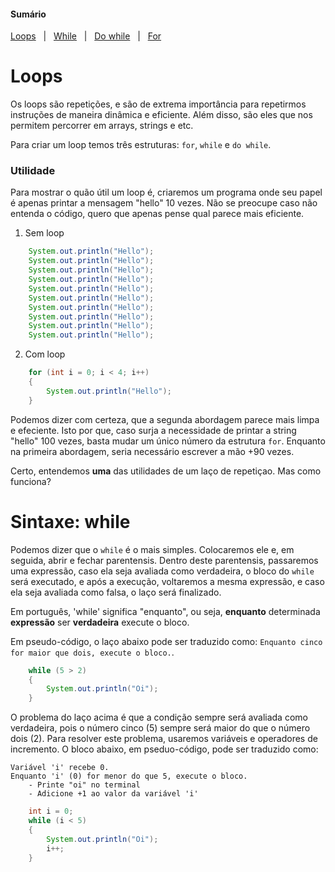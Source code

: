 #### Sumário
[Loops](https://github.com/FireguiQueen/Java/blob/main/!Explica%C3%A7%C3%B5es-java/arrays.md#criando-um-array") &nbsp; | &nbsp;
[While](https://github.com/FireguiQueen/Java/blob/main/!Explica%C3%A7%C3%B5es-java/arrays.md#arrays-multidimensionais) &nbsp; | &nbsp;
[Do while](https://github.com/FireguiQueen/Java/blob/main/!Explica%C3%A7%C3%B5es-java/arrays.md#iterando-um-array) &nbsp; | &nbsp;
[For](https://github.com/FireguiQueen/Java/blob/main/!Explica%C3%A7%C3%B5es-java/arrays.md#iterando-um-array) 

# Loops
Os loops são repetições, e são de extrema importância para repetirmos instruções de maneira dinâmica e eficiente. Além disso, são eles que nos permitem percorrer em arrays, strings e etc. 

Para criar um loop temos três estruturas: `for`, `while` e `do while`.

### Utilidade
Para mostrar o quão útil um loop é, criaremos um programa onde seu papel é apenas printar a mensagem "hello" 10 vezes. Não se preocupe caso não entenda o código, quero que apenas pense qual parece mais eficiente. 

1. Sem loop
```java
    System.out.println("Hello");
    System.out.println("Hello");
    System.out.println("Hello");
    System.out.println("Hello");
    System.out.println("Hello");
    System.out.println("Hello");
    System.out.println("Hello");
    System.out.println("Hello");
    System.out.println("Hello");
    System.out.println("Hello");
```

2. Com loop
```java
    for (int i = 0; i < 4; i++)
    {
        System.out.println("Hello");
    }
```

Podemos dizer com certeza, que a segunda abordagem parece mais limpa e efeciente. Isto por que, caso surja a necessidade de printar a string "hello" 100 vezes, basta mudar um único número da estrutura `for`. Enquanto na primeira abordagem, seria necessário escrever a mão +90 vezes.  

Certo, entendemos __uma__ das utilidades de um laço de repetiçao. Mas como funciona? 

# Sintaxe: while
Podemos dizer que o `while` é o mais simples. Colocaremos ele e, em seguida, abrir e fechar parentensis. 
Dentro deste parentensis, passaremos uma expressão, caso ela seja avaliada como verdadeira, o bloco do `while` será executado, e após a execução, voltaremos a mesma expressão, e caso ela seja avaliada como falsa, o laço será finalizado. 

Em português, 'while' significa "enquanto", ou seja, __enquanto__ determinada __expressão__ ser __verdadeira__ execute o bloco. 

Em pseudo-código, o laço abaixo pode ser traduzido como: `Enquanto cinco for maior que dois, execute o bloco.`.
```java
    while (5 > 2)
    {
        System.out.println("Oi");
    }
```

O problema do laço acima é que a condição sempre será avaliada como verdadeira, pois o número cinco (5) sempre será maior do que o número dois (2). Para resolver este problema, usaremos variáveis e operadores de incremento.
O bloco abaixo, em pseduo-código, pode ser traduzido como: 
```
Variável 'i' recebe 0. 
Enquanto 'i' (0) for menor do que 5, execute o bloco. 
    - Printe "oi" no terminal
    - Adicione +1 ao valor da variável 'i'
```
```java
    int i = 0;
    while (i < 5)
    {
        System.out.println("Oi");
        i++;
    }
```
